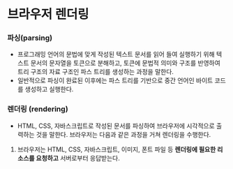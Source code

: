 # 브라우저 렌더링
### 파싱(parsing)
- 프로그래밍 언어의 문법에 맞게 작성된 텍스트 문서를 읽어 들여 실행하기 위해
텍스트 문서의 문자열을 토큰으로 분해하고, 토큰에 문법적 의미와 구조를 반영하여
트리 구조의 자료 구조인 파스 트리를 생성하는 과정을 말한다.
- 일반적으로 파싱이 완료된 이후에는 파스 트리를 기반으로 중간 언어인 바이트 코드를 생성하고
실행한다.

### 렌더링 (rendering)
- HTML, CSS, 자바스크립트로 작성된 문서를 파싱하여 브라우저에 시각적으로 출력하는 것을 말한다.
브라우저는 다음과 같은 과정을 거쳐 렌더링을 수행한다.

1. 브라우저는 HTML, CSS, 자바스크립트, 이미지, 폰트 파일 등 **렌더링에 필요한 리소스를
요청하고** 서버로부터 응답받는다.
